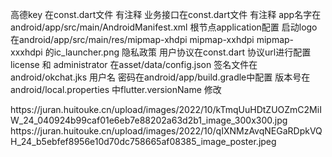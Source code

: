 高德key 在const.dart文件 有注释
业务接口在const.dart文件 有注释
app名字在 android/app/src/main/AndroidManifest.xml  根节点application配置
启动logo在android/app/src/main/res/mipmap-xhdpi mipmap-xxhdpi mipmap-xxxhdpi 的ic_launcher.png
隐私政策 用户协议在const.dart 协议url进行配置
license 和 administrator 在asset/data/config.json
签名文件在 android/okchat.jks  用户名 密码在android/app/build.gradle中配置 
版本号在android/local.properties 中flutter.versionName 修改

https:\/\/juran.huitouke.cn\/upload\/images\/2022\/10\/kTmqUuHDtZUOZmC2MiIW_24_040924b99caf01e6eb7e88202a63d2b1_image_300x300.jpg
https:\/\/juran.huitouke.cn\/upload\/images\/2022\/10\/qIXNMzAvqNEGaRDpkVQH_24_b5ebfef8956e10d70dc758665af08385_image_poster.jpeg